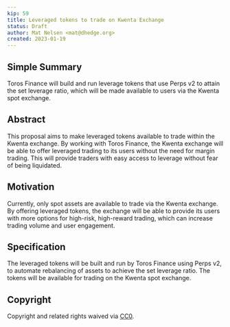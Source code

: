 ```yaml
---
kip: 59
title: Leveraged tokens to trade on Kwenta Exchange
status: Draft
author: Mat Nelsen <mat@dhedge.org>
created: 2023-01-19
---
```

## Simple Summary
Toros Finance will build and run leverage tokens that use Perps v2 to attain the set leverage ratio, which will be made available to users via the Kwenta spot exchange.

## Abstract
This proposal aims to make leveraged tokens available to trade within the Kwenta exchange. By working with Toros Finance, the Kwenta exchange will be able to offer leveraged trading to its users without the need for margin trading. This will provide traders with easy access to leverage without fear of being liquidated.

## Motivation
Currently, only spot assets are available to trade via the Kwenta exchange. By offering leveraged tokens, the exchange will be able to provide its users with more options for high-risk, high-reward trading, which can increase trading volume and user engagement.

## Specification
The leveraged tokens will be built and run by Toros Finance using Perps v2, to automate rebalancing of assets to achieve the set leverage ratio.
The tokens will be available for trading on the Kwenta spot exchange.


## Copyright

Copyright and related rights waived via [CC0](https://creativecommons.org/publicdomain/zero/1.0/).
